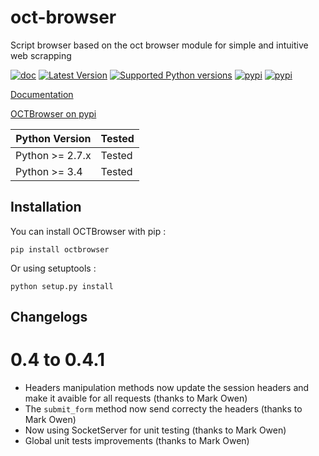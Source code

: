 # oct-browser
Script browser based on the oct browser module for simple and intuitive web scrapping

[![doc](https://readthedocs.org/projects/octbrowser/badge/?version=latest)](http://oct.readthedocs.org/en/latest/)
[![Latest Version](https://pypip.in/version/octbrowser/badge.svg?style=flat)](https://pypi.python.org/pypi/octbrowser/)
[![Supported Python versions](https://pypip.in/py_versions/octbrowser/badge.svg?style=flat)](https://pypi.python.org/pypi/octbrowser/)
[![pypi](https://pypip.in/status/octbrowser/badge.svg?style=flat)](https://pypi.python.org/pypi/octbrowser/)
[![pypi](https://pypip.in/license/octbrowser/badge.svg?style=flat)](https://pypi.python.org/pypi/octbrowser/)

[Documentation](http://octbrowser.readthedocs.org/en/latest/)

[OCTBrowser on pypi](https://pypi.python.org/pypi/octbrowser)

Python Version | Tested |
-------------- | -------|
Python >= 2.7.x|Tested|
Python >= 3.4|Tested|

Installation
------------

You can install OCTBrowser with pip :

`pip install octbrowser`

Or using setuptools :

`python setup.py install`

Changelogs
----------

0.4 to 0.4.1
============

* Headers manipulation methods now update the session headers and make it avaible for all requests (thanks to Mark Owen)
* The ``submit_form`` method now send correcty the headers (thanks to Mark Owen)
* Now using SocketServer for unit testing (thanks to Mark Owen)
* Global unit tests improvements (thanks to Mark Owen)
